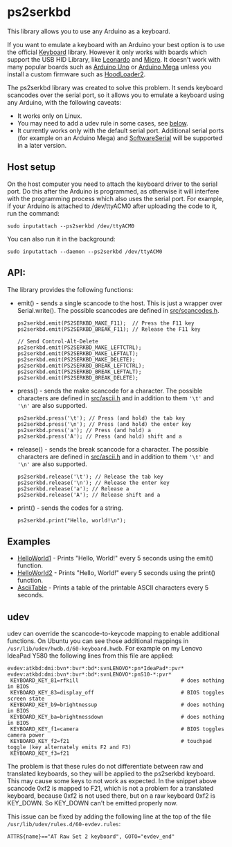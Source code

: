 # ps2serkbd
This library allows you to use any Arduino as a keyboard.

If you want to emulate a keyboard with an Arduino your best option is to use
the official
[Keyboard](https://www.arduino.cc/reference/en/language/functions/usb/keyboard/)
library.  However it only works with boards which support the USB HID Library,
like
[Leonardo](https://www.arduino.cc/en/Main/Arduino_BoardLeonardo) and
[Micro](https://store.arduino.cc/arduino-micro).  It doesn't work with many
popular boards such as
[Arduino Uno](https://store.arduino.cc/arduino-uno-rev3) or
[Arduino Mega](https://store.arduino.cc/arduino-mega-2560-rev3) unless you
install a custom firmware such as
[HoodLoader2](https://github.com/NicoHood/HoodLoader2).

The ps2serkbd library was created to solve this problem.  It sends keyboard
scancodes over the serial port, so it allows you to emulate a keyboard using
any Arduino, with the following caveats:
- It works only on Linux.
- You may need to add a udev rule in some cases, see [below](#udev).
- It currently works only with the default serial port.  Additional serial
ports (for example on an Arduino Mega) and
[SoftwareSerial](https://www.arduino.cc/en/Reference/softwareSerial) will be
supported in a later version.

## Host setup
On the host computer you need to attach the keyboard driver to the serial port.
Do this after the Arduino is programmed, as otherwise it will interfere with
the programming process which also uses the serial port.
For example, if your Arduino is attached to /dev/ttyACM0 after uploading the
code to it, run the command:
```
sudo inputattach --ps2serkbd /dev/ttyACM0
```
You can also run it in the background:
```
sudo inputattach --daemon --ps2serkbd /dev/ttyACM0
```

## API:
The library provides the following functions:
- emit() - sends a single scancode to the host.  This is just a wrapper over
  Serial.write().  The possible scancodes are defined in
  [src/scancodes.h](src/scancodes.h).
  ```
  ps2serkbd.emit(PS2SERKBD_MAKE_F11);  // Press the F11 key
  ps2serkbd.emit(PS2SERKBD_BREAK_F11); // Release the F11 key

  // Send Control-Alt-Delete
  ps2serkbd.emit(PS2SERKBD_MAKE_LEFTCTRL);
  ps2serkbd.emit(PS2SERKBD_MAKE_LEFTALT);
  ps2serkbd.emit(PS2SERKBD_MAKE_DELETE);
  ps2serkbd.emit(PS2SERKBD_BREAK_LEFTCTRL);
  ps2serkbd.emit(PS2SERKBD_BREAK_LEFTALT);
  ps2serkbd.emit(PS2SERKBD_BREAK_DELETE);
  ```

- press() - sends the make scancode for a character.  The possible characters
  are defined in [src/ascii.h](src/ascii.h) and in addition to them `'\t'` and
  `'\n'` are also supported.
  ```
  ps2serkbd.press('\t'); // Press (and hold) the tab key
  ps2serkbd.press('\n'); // Press (and hold) the enter key
  ps2serkbd.press('a'); // Press (and hold) a
  ps2serkbd.press('A'); // Press (and hold) shift and a
  ```

- release() - sends the break scancode for a character.  The possible
  characters are defined in [src/ascii.h](src/ascii.h) and in addition to them
  `'\t'` and `'\n'` are also supported.
  ```
  ps2serkbd.release('\t'); // Release the tab key
  ps2serkbd.release('\n'); // Release the enter key
  ps2serkbd.release('a'); // Release a
  ps2serkbd.release('A'); // Release shift and a
  ```
- print() - sends the codes for a string.
  ```
  ps2serkbd.print("Hello, world!\n");
  ```

## Examples
- [HelloWorld1](examples/HelloWorld1/HelloWorld1.ino) - Prints "Hello, World!"
  every 5 seconds using the emit() function.
- [HelloWorld2](examples/HelloWorld2/HelloWorld2.ino) - Prints "Hello, World!"
  every 5 seconds using the print() function.
- [AsciiTable](examples/AsciiTable/AsciiTable.ino) - Prints a table of the
  printable ASCII characters every 5 seconds.

## udev
udev can override the scancode-to-keycode mapping to enable additional functions.
On Ubuntu you can see those additional mappings in
`/usr/lib/udev/hwdb.d/60-keyboard.hwdb`.  For example on my Lenovo IdeaPad Y580
the following lines from this file are applied:
```
evdev:atkbd:dmi:bvn*:bvr*:bd*:svnLENOVO*:pn*IdeaPad*:pvr*
evdev:atkbd:dmi:bvn*:bvr*:bd*:svnLENOVO*:pnS10-*:pvr*
 KEYBOARD_KEY_81=rfkill                                 # does nothing in BIOS
 KEYBOARD_KEY_83=display_off                            # BIOS toggles screen state
 KEYBOARD_KEY_b9=brightnessup                           # does nothing in BIOS
 KEYBOARD_KEY_ba=brightnessdown                         # does nothing in BIOS
 KEYBOARD_KEY_f1=camera                                 # BIOS toggles camera power
 KEYBOARD_KEY_f2=f21                                    # touchpad toggle (key alternately emits F2 and F3)
 KEYBOARD_KEY_f3=f21
```

The problem is that these rules do not differentiate between raw and translated
keyboards, so they will be applied to the ps2serkbd keyboard.  This may cause some
keys to not work as expected.  In the snippet above scancode 0xf2  is mapped to
F21, which is not a problem for a translated keyboard, because 0xf2 is not used
there, but on a raw keyboard 0xf2 is KEY_DOWN.  So KEY_DOWN can't be emitted
properly now.

This issue can be fixed by adding the following line at the top of the file
`/usr/lib/udev/rules.d/60-evdev.rules`:
```
ATTRS{name}=="AT Raw Set 2 keyboard", GOTO="evdev_end"
```
